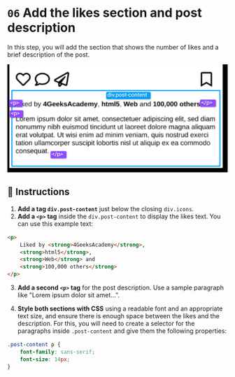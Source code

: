 # `06` Add the likes section and post description

In this step, you will add the section that shows the number of likes and a brief description of the post.

![postcard-text](../../assets/postcard-text.png)

## 📝 Instructions

1. **Add a tag `div.post-content`** just below the closing `div.icons`.
2. **Add a `<p>` tag** inside the `div.post-content` to display the likes text. You can use this example text:

```html
<p>
    Liked by <strong>4GeeksAcademy</strong>, 
    <strong>html5</strong>, 
    <strong>Web</strong> and 
    <strong>100,000 others</strong>
</p>
```
3. **Add a second `<p>` tag** for the post description. Use a sample paragraph like "Lorem ipsum dolor sit amet...".

4. **Style both sections with CSS** using a readable font and an appropriate text size, and ensure there is enough space between the likes and the description. For this, you will need to create a selector for the paragraphs inside `.post-content` and give them the following properties:

```css
.post-content p {
    font-family: sans-serif;
    font-size: 14px;
}
```

